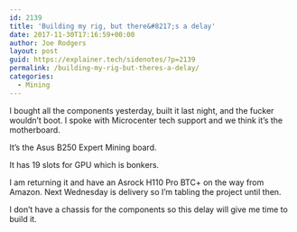 ```yaml
---
id: 2139
title: 'Building my rig, but there&#8217;s a delay'
date: 2017-11-30T17:16:59+00:00
author: Joe Rodgers
layout: post
guid: https://explainer.tech/sidenotes/?p=2139
permalink: /building-my-rig-but-theres-a-delay/
categories:
  - Mining
---
```

I bought all the components yesterday, built it last night, and the fucker wouldn&#8217;t boot. I spoke with Microcenter tech support and we think it&#8217;s the motherboard.

It&#8217;s the Asus B250 Expert Mining board.

It has 19 slots for GPU which is bonkers.

I am returning it and have an Asrock H110 Pro BTC+ on the way from Amazon. Next Wednesday is delivery so I&#8217;m tabling the project until then.

I don&#8217;t have a chassis for the components so this delay will give me time to build it.